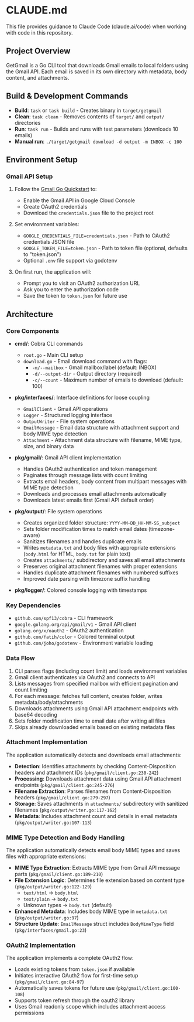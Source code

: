 # CLAUDE.md

This file provides guidance to Claude Code (claude.ai/code) when working with code in this repository.

## Project Overview

GetGmail is a Go CLI tool that downloads Gmail emails to local folders using the Gmail API. Each email is saved in its own directory with metadata, body content, and attachments.

## Build & Development Commands

- **Build**: `task` or `task build` - Creates binary in `target/getgmail`
- **Clean**: `task clean` - Removes contents of `target/` and `output/` directories
- **Run**: `task run` - Builds and runs with test parameters (downloads 10 emails)
- **Manual run**: `./target/getgmail download -d output -m INBOX -c 100`

## Environment Setup

### Gmail API Setup
1. Follow the [Gmail Go Quickstart](https://developers.google.com/gmail/api/quickstart/go) to:
   - Enable the Gmail API in Google Cloud Console
   - Create OAuth2 credentials
   - Download the `credentials.json` file to the project root

2. Set environment variables:
   - `GOOGLE_CREDENTIALS_FILE=credentials.json` - Path to OAuth2 credentials JSON file
   - `GOOGLE_TOKEN_FILE=token.json` - Path to token file (optional, defaults to "token.json")
   - Optional `.env` file support via godotenv

3. On first run, the application will:
   - Prompt you to visit an OAuth2 authorization URL
   - Ask you to enter the authorization code
   - Save the token to `token.json` for future use

## Architecture

### Core Components

- **cmd/**: Cobra CLI commands
  - `root.go` - Main CLI setup
  - `download.go` - Email download command with flags:
    - `-m/--mailbox` - Gmail mailbox/label (default: INBOX)
    - `-d/--output-dir` - Output directory (required)
    - `-c/--count` - Maximum number of emails to download (default: 100)

- **pkg/interfaces/**: Interface definitions for loose coupling
  - `GmailClient` - Gmail API operations
  - `Logger` - Structured logging interface  
  - `OutputWriter` - File system operations
  - `EmailMessage` - Email data structure with attachment support and body MIME type detection
  - `Attachment` - Attachment data structure with filename, MIME type, size, and binary data

- **pkg/gmail/**: Gmail API client implementation
  - Handles OAuth2 authentication and token management
  - Paginates through message lists with count limiting
  - Extracts email headers, body content from multipart messages with MIME type detection
  - Downloads and processes email attachments automatically
  - Downloads latest emails first (Gmail API default order)

- **pkg/output/**: File system operations
  - Creates organized folder structure: `YYYY-MM-DD_HH-MM-SS_subject`
  - Sets folder modification times to match email dates (timezone-aware)
  - Sanitizes filenames and handles duplicate emails
  - Writes `metadata.txt` and body files with appropriate extensions (`body.html` for HTML, `body.txt` for plain text)
  - Creates `attachments/` subdirectory and saves all email attachments
  - Preserves original attachment filenames with proper extensions
  - Handles duplicate attachment filenames with numbered suffixes
  - Improved date parsing with timezone suffix handling

- **pkg/logger/**: Colored console logging with timestamps

### Key Dependencies

- `github.com/spf13/cobra` - CLI framework
- `google.golang.org/api/gmail/v1` - Gmail API client
- `golang.org/x/oauth2` - OAuth2 authentication
- `github.com/fatih/color` - Colored terminal output
- `github.com/joho/godotenv` - Environment variable loading

### Data Flow

1. CLI parses flags (including count limit) and loads environment variables
2. Gmail client authenticates via OAuth2 and connects to API
3. Lists messages from specified mailbox with efficient pagination and count limiting
4. For each message: fetches full content, creates folder, writes metadata/body/attachments
5. Downloads attachments using Gmail API attachment endpoints with base64 decoding
6. Sets folder modification time to email date after writing all files
7. Skips already downloaded emails based on existing metadata files

### Attachment Implementation

The application automatically detects and downloads email attachments:
- **Detection**: Identifies attachments by checking Content-Disposition headers and attachment IDs (`pkg/gmail/client.go:230-242`)
- **Processing**: Downloads attachment data using Gmail API attachment endpoints (`pkg/gmail/client.go:245-276`)
- **Filename Extraction**: Parses filenames from Content-Disposition headers (`pkg/gmail/client.go:279-297`)
- **Storage**: Saves attachments in `attachments/` subdirectory with sanitized filenames (`pkg/output/writer.go:117-162`)
- **Metadata**: Includes attachment count and details in email metadata (`pkg/output/writer.go:107-113`)

### MIME Type Detection and Body Handling

The application automatically detects email body MIME types and saves files with appropriate extensions:
- **MIME Type Extraction**: Extracts MIME type from Gmail API message parts (`pkg/gmail/client.go:189-210`)
- **File Extension Logic**: Determines file extension based on content type (`pkg/output/writer.go:122-129`)
  - `text/html` → `body.html`
  - `text/plain` → `body.txt`
  - Unknown types → `body.txt` (default)
- **Enhanced Metadata**: Includes body MIME type in `metadata.txt` (`pkg/output/writer.go:97`)
- **Structure Update**: `EmailMessage` struct includes `BodyMimeType` field (`pkg/interfaces/gmail.go:23`)

### OAuth2 Implementation

The application implements a complete OAuth2 flow:
- Loads existing tokens from `token.json` if available
- Initiates interactive OAuth2 flow for first-time setup (`pkg/gmail/client.go:84-97`)
- Automatically saves tokens for future use (`pkg/gmail/client.go:100-108`)
- Supports token refresh through the oauth2 library
- Uses Gmail readonly scope which includes attachment access permissions